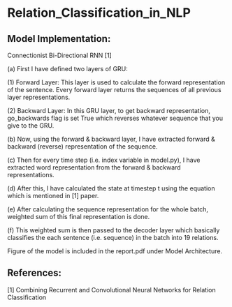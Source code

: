 # Relation_Classification_in_NLP

Model Implementation:
---------------------
Connectionist Bi-Directional RNN [1]

(a) First I have defined two layers of GRU:

(1) Forward Layer: This layer is used to calculate the forward representation of the sentence. Every forward layer returns the sequences of all previous layer representations. 

(2) Backward Layer: In this GRU layer, to get backward representation, go_backwards flag is set True which reverses whatever sequence that you give to the GRU.

(b) Now, using the forward & backward layer, I have extracted forward & backward (reverse) representation of the sequence. 

(c) Then for every time step (i.e. index variable in model.py), I have extracted word representation from the forward & backward representations.

(d) After this, I have calculated the state at timestep t using the equation which is mentioned in [1] paper.

(e) After calculating the sequence representation for the whole batch, weighted sum of this final representation is done.

(f) This weighted sum is then passed to the decoder layer which basically classifies the each sentence (i.e. sequence) in the batch into 19 relations.

Figure of the model is included in the report.pdf under Model Architecture.

References:
-----------
[1] Combining Recurrent and Convolutional Neural Networks for Relation Classification